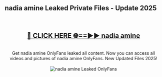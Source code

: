 <h2>nadia amine Leaked Private Files - Update 2025</h2>
<br>
<div align="center">
<h2><a href="https://cliphot.my.id/nadia_amine" rel="nofollow">🔴 CLICK HERE 🌐==►► nadia amine</a></h2>
<br>
Get nadia amine OnlyFans leaked all content. Now you can access all videos and pictures of nadia amine OnlyFans. New Updated Files 2025!
<br>
<br>
<a href="https://cliphot.my.id/nadia_amine" rel="nofollow" data-target="animated-image.originalLink"><img src="https://i.ibb.co.com/WyWwxjT/player-gif2.gif" alt="nadia amine Leaked OnlyFans" style="max-width: 100%; display: inline-block;" data-target="animated-image.originalImage"></a>
</div>
<br>